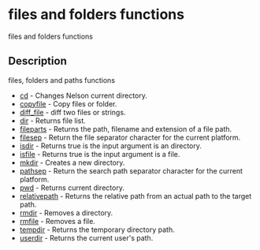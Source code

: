 

# files and folders functions

files and folders functions

## Description
files, folders and paths functions


* [cd](cd.md) - Changes Nelson current directory.
* [copyfile](copyfile.md) - Copy files or folder.
* [diff_file](diff_file.md) - diff two files or strings.
* [dir](dir.md) - Returns file list.
* [fileparts](fileparts.md) - Returns the path, filename and extension of a file path.
* [filesep](filesep.md) - Return the file separator character for the current platform.
* [isdir](isdir.md) - Returns true is the input argument is an directory.
* [isfile](isfile.md) - Returns true is the input argument is a file.
* [mkdir](mkdir.md) - Creates a new directory.
* [pathsep](pathsep.md) - Return the search path separator character for the current platform.
* [pwd](pwd.md) - Returns current directory.
* [relativepath](relativepath.md) - Returns the relative path from an actual path to the target path.
* [rmdir](rmdir.md) - Removes a directory.
* [rmfile](rmfile.md) - Removes a file.
* [tempdir](tempdir.md) - Returns the temporary directory path.
* [userdir](userdir.md) - Returns the current user's path.



